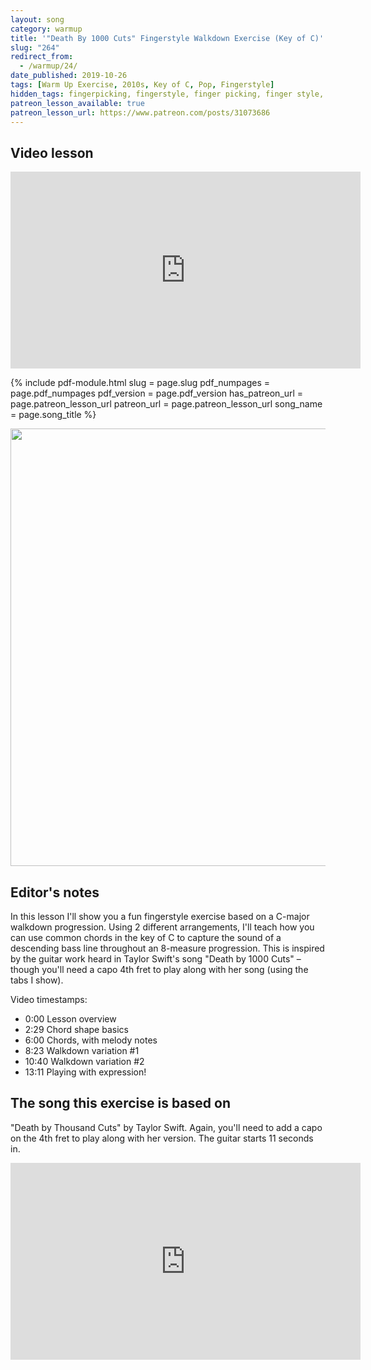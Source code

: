 ```yaml
---
layout: song
category: warmup
title: '"Death By 1000 Cuts" Fingerstyle Walkdown Exercise (Key of C)'
slug: "264"
redirect_from:
  - /warmup/24/
date_published: 2019-10-26
tags: [Warm Up Exercise, 2010s, Key of C, Pop, Fingerstyle]
hidden_tags: fingerpicking, fingerstyle, finger picking, finger style, Taylor Swift
patreon_lesson_available: true
patreon_lesson_url: https://www.patreon.com/posts/31073686
---
```


## Video lesson

<iframe width="560" height="315" src="https://www.youtube.com/embed/LJGLWm8IHv8?showinfo=0" frameborder="0" allowfullscreen></iframe>

<!-- Coming soon... -->

{% include pdf-module.html
     slug = page.slug
     pdf_numpages = page.pdf_numpages
     pdf_version = page.pdf_version
     has_patreon_url = page.patreon_lesson_url
     patreon_url = page.patreon_lesson_url
     song_name = page.song_title %}

<img src="https://c10.patreonusercontent.com/3/eyJwIjoxfQ%3D%3D/patreon-media/p/post/31073686/8e33e53ef718468ea662ee1711779bfd/1.png?token-time=1573344000&token-hash=iHiZaT3bwm78Hn3dYGXPquO5N7dZzU0TmCgAPY20OTg%3D" width="700" />

## Editor's notes

In this lesson I'll show you a fun fingerstyle exercise based on a C-major walkdown progression. Using 2 different arrangements, I'll teach how you can use common chords in the key of C to capture the sound of a descending bass line throughout an 8-measure progression. This is inspired by the guitar work heard in Taylor Swift's song "Death by 1000 Cuts" – though you'll need a capo 4th fret to play along with her song (using the tabs I show).

Video timestamps:

- 0:00 Lesson overview
- 2:29 Chord shape basics
- 6:00 Chords, with melody notes
- 8:23 Walkdown variation #1
- 10:40 Walkdown variation #2
- 13:11 Playing with expression!

## The song this exercise is based on

"Death by Thousand Cuts" by Taylor Swift. Again, you'll need to add a capo on the 4th fret to play along with her version. The guitar starts 11 seconds in.

<iframe width="560" height="315" src="https://www.youtube.com/embed/GTEFSuFfgnU" frameborder="0" allow="accelerometer; autoplay; encrypted-media; gyroscope; picture-in-picture" allowfullscreen></iframe>
